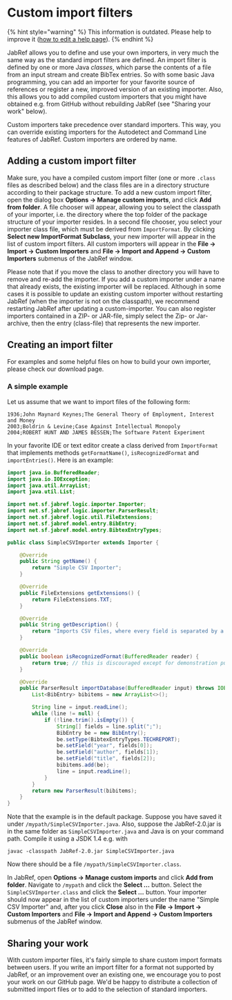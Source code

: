 # Custom import filters

{% hint style="warning" %}
This information is outdated. Please help to improve it \([how to edit a help page](../../contributing/how-to-improve-the-help-page.md#editing-help-pages-directly-in-the-browser)\).
{% endhint %}

JabRef allows you to define and use your own importers, in very much the same way as the standard import filters are defined. An import filter is defined by one or more Java _classes_, which parse the contents of a file from an input stream and create BibTex entries. So with some basic Java programming, you can add an importer for your favorite source of references or register a new, improved version of an existing importer. Also, this allows you to add compiled custom importers that you might have obtained e.g. from GitHub without rebuilding JabRef \(see "Sharing your work" below\).

Custom importers take precedence over standard importers. This way, you can override existing importers for the Autodetect and Command Line features of JabRef. Custom importers are ordered by name.

## Adding a custom import filter

Make sure, you have a compiled custom import filter \(one or more `.class` files as described below\) and the class files are in a directory structure according to their package structure. To add a new custom import filter, open the dialog box **Options → Manage custom imports**, and click **Add from folder**. A file chooser will appear, allowing you to select the classpath of your importer, i.e. the directory where the top folder of the package structure of your importer resides. In a second file chooser, you select your importer class file, which must be derived from `ImportFormat`. By clicking **Select new ImportFormat Subclass**, your new importer will appear in the list of custom import filters. All custom importers will appear in the **File → Import → Custom Importers** and **File → Import and Append → Custom Importers** submenus of the JabRef window.

Please note that if you move the class to another directory you will have to remove and re-add the importer. If you add a custom importer under a name that already exists, the existing importer will be replaced. Although in some cases it is possible to update an existing custom importer without restarting JabRef \(when the importer is not on the classpath\), we recommend restarting JabRef after updating a custom-importer. You can also register importers contained in a ZIP- or JAR-file, simply select the Zip- or Jar-archive, then the entry \(class-file\) that represents the new importer.

## Creating an import filter

For examples and some helpful files on how to build your own importer, please check our download page.

### A simple example

Let us assume that we want to import files of the following form:

```text
1936;John Maynard Keynes;The General Theory of Employment, Interest and Money
2003;Boldrin & Levine;Case Against Intellectual Monopoly
2004;ROBERT HUNT AND JAMES BESSEN;The Software Patent Experiment
```

In your favorite IDE or text editor create a class derived from `ImportFormat` that implements methods `getFormatName()`, `isRecognizedFormat` and `importEntries()`. Here is an example:

```java
import java.io.BufferedReader;
import java.io.IOException;
import java.util.ArrayList;
import java.util.List;

import net.sf.jabref.logic.importer.Importer;
import net.sf.jabref.logic.importer.ParserResult;
import net.sf.jabref.logic.util.FileExtensions;
import net.sf.jabref.model.entry.BibEntry;
import net.sf.jabref.model.entry.BibtexEntryTypes;

public class SimpleCSVImporter extends Importer {

    @Override
    public String getName() {
        return "Simple CSV Importer";
    }

    @Override
    public FileExtensions getExtensions() {
        return FileExtensions.TXT;
    }

    @Override
    public String getDescription() {
        return "Imports CSV files, where every field is separated by a semicolon.";
    }

    @Override
    public boolean isRecognizedFormat(BufferedReader reader) {
        return true; // this is discouraged except for demonstration purposes
    }

    @Override
    public ParserResult importDatabase(BufferedReader input) throws IOException {
        List<BibEntry> bibitems = new ArrayList<>();

        String line = input.readLine();
        while (line != null) {
            if (!line.trim().isEmpty()) {
                String[] fields = line.split(";");
                BibEntry be = new BibEntry();
                be.setType(BibtexEntryTypes.TECHREPORT);
                be.setField("year", fields[0]);
                be.setField("author", fields[1]);
                be.setField("title", fields[2]);
                bibitems.add(be);
                line = input.readLine();
            }
        }
        return new ParserResult(bibitems);
    }
}
```

Note that the example is in the default package. Suppose you have saved it under `/mypath/SimpleCSVImporter.java`. Also, suppose the JabRef-2.0.jar is in the same folder as `SimpleCSVImporter.java` and Java is on your command path. Compile it using a JSDK 1.4 e.g. with

```text
javac -classpath JabRef-2.0.jar SimpleCSVImporter.java
```

Now there should be a file `/mypath/SimpleCSVImporter.class`.

In JabRef, open **Options → Manage custom imports** and click **Add from folder**. Navigate to `/mypath` and click the **Select ...** button. Select the `SimpleCSVImporter.class` and click the **Select ...** button. Your importer should now appear in the list of custom importers under the name "Simple CSV Importer" and, after you click **Close** also in the **File → Import → Custom Importers** and **File → Import and Append → Custom Importers** submenus of the JabRef window.

## Sharing your work

With custom importer files, it's fairly simple to share custom import formats between users. If you write an import filter for a format not supported by JabRef, or an improvement over an existing one, we encourage you to post your work on our GitHub page. We'd be happy to distribute a collection of submitted import files or to add to the selection of standard importers.

